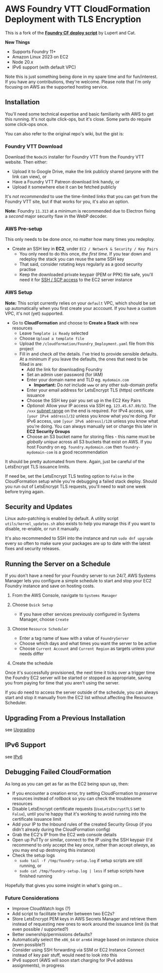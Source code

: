 # AWS Foundry VTT CloudFormation Deployment with TLS Encryption

This is a fork of the [**Foundry CF deploy script**](https://github.com/cat-box/aws-foundry-ssl) by Lupert and Cat.

**New Things**

- Supports Foundry 11+
- Amazon Linux 2023 on EC2
- Node 20.x
- IPv6 support (with default VPC)

Note this is just something being done in my spare time and for fun/interest. If you have any contributions, they're welcome. Please note that I'm only focusing on AWS as the supported hosting service.

## Installation

You'll need some technical expertise and basic familiarity with AWS to get this running. It's not quite click-ops, but it's close. Some parts do require some click-ops once.

You can also refer to the original repo's wiki, but the gist is:

### Foundry VTT Download

Download the `NodeJS` installer for Foundry VTT from the Foundry VTT website. Then either:

- Upload it to Google Drive, make the link publicly shared (anyone with the link can view), or
- Have a Foundry VTT Patreon download link handy, or
- Upload it somewhere else it can be fetched publicly

It's _not recommended_ to use the time-limited links that you can get from the Foundry VTT site, but if that works for you, it's also an option.

**Note:** Foundry `11.313` at a minimum is recommended due to Electron fixing a _second_ major security flaw in the WebP decoder.

### AWS Pre-setup

This only needs to be done _once_, no matter how many times you redeploy.

- Create an SSH key in **EC2**, under `EC2 / Network & Security / Key Pairs`
  - You only need to do this once, _the first time_. If you tear down and redeploy the stack you can reuse the same SSH key
  - That said, consider rotating keys regularly as a good security practise
  - Keep the downloaded private keypair (PEM or PPK) file safe, you'll need it for [SSH / SCP access](https://docs.aws.amazon.com/AWSEC2/latest/UserGuide/connect-to-linux-instance.html) to the EC2 server instance

### AWS Setup

**Note:** This script currently relies on your `default` VPC, which should be set up automatically when you first create your acccount. If you have a custom VPC, it's not (yet) supported.

- Go to **CloudFormation** and choose to **Create a Stack** with new resources
  - Leave `Template is Ready` selected
  - Choose `Upload a template file`
  - Upload the `/cloudformation/Foundry_Deployment.yaml` file from this project
  - Fill in and check _all_ the details. I've tried to provide sensible defaults. At a minimum if you leave the defaults, the ones that need to be filled in are:
    - Add the link for downloading Foundry
    - Set an admin user password (for IAM)
    - Enter your domain name and TLD eg. `mydomain.com`
      - **Important:** Do _not_ include `www` or any other sub-domain prefix
    - Enter your email address for LetsEncrypt TLS (https) certificate issuance
    - Choose the SSH key pair you set up in the EC2 Key Pairs
    - _Optional:_ Allow your IP access via SSH eg. `123.45.67.89/32`. The `/xxx` [subnet range](https://www.calculator.net/ip-subnet-calculator.html) on the end is required. For IPv4 access, use `[your IPv4 address]/32` unless you know what you're doing. For IPv6 access, use `[your IPv6 address]/128` unless you know what you're doing. You can always manually set or change this later in **EC2 Security Groups**
    - Choose an S3 bucket name for storing files - this name must be _globally unique_ across all S3 buckets that exist on AWS. If you host Foundry on eg. `foundry.mydomain.com` then `foundry-mydomain-com` is a good recommendation

It should be pretty automated from there. Again, just be careful of the LetsEncrypt TLS issuance limits.

If need be, set the LetsEncrypt TLS testing option to `False` in the CloudFormation setup while you're debugging a failed stack deploy. Should you run out of LetsEncrypt TLS requests, you'll need to wait one week before trying again.

## Security and Updates

Linux auto-patching is enabled by default. A utility script `utils/kernel_updates.sh` also exists to help you manage this if you want to disable, re-enable, or run it manually.

It's also recommended to SSH into the instance and run `sudo dnf upgrade` every so often to make sure your packages are up to date with the latest fixes and security releases.

## Running the Server on a Schedule

If you don't have a need for your Foundry server to run 24/7, AWS Systems Manager lets you configure a simple schedule to start and stop your EC2 Foundry instance and save on hosting costs.

1. From the AWS Console, navigate to `Systems Manager`
2. Choose `Quick Setup`

   - If you have other services previously configured in Systems Manager, choose `Create`

3. Choose `Resource Scheduler`

   - Enter a tag name of `Name` with a value of `FoundryServer`
   - Choose which days and what times you want the server to be active
   - Choose `Current Account` and `Current Region` as targets unless your needs differ

4. Create the schedule

Once it's successfully provisioned, the next time it ticks over a trigger time the Foundry EC2 server will be started or stopped as appropriate, saving you from paying for time that you aren't using the server.

If you _do_ need to access the server outside of the schedule, you can always start and stop it manually from the EC2 list without affecting the Resource Scheduler.

## Upgrading From a Previous Installation

see [Upgrading](docs/UPGRADING.md)

## IPv6 Support

see [IPv6](docs/IPv6.md)

## Debugging Failed CloudFormation

As long as you can get as far as the EC2 being spun up, then:

- If you encounter a creation error, try setting CloudFormation to _preserve_ resources instead of _rollback_ so you can check the troublesome resources
- Disable LetsEncrypt certificate requests (`UseLetsEncryptTLS` set to `False`), until you're happy that it's working to avoid running into the certificate issuance limit
- Add your IP to the Inbound rules of the created Security Group (if you didn't already during the CloudFormation config)
- Grab the EC2's IP from the EC2 web console details
- Open up PuTTy or similar, connect to the IP using the SSH keypair (I'd recommend to only accept the key _once_, rather than accept _always_, as you may end up destroying this instance)
- Check the setup logs
  - `sudo tail -f /tmp/foundry-setup.log` if setup scripts are still running, or
  - `sudo cat /tmp/foundry-setup.log | less` if setup scripts have finished running

Hopefully that gives you some insight in what's going on...

### Future Considerations

- Improve CloudWatch logs (?)
- Add script to facilitate transfer between two EC2s?
- Store LetsEncrypt PEM keys in AWS Secrets Manager and retrieve them instead of requesting new ones to work around the issuance limit (is that even possible / supported?)
- Better ownership/permissions defaults?
- Automatically select the `x86_64` or `arm64` image based on instance choice (even possible?)
- Consider using SSH forwarding via SSM or EC2 Instance Connect instead of key pair stuff, would need to look into this
- IPv6 support (AWS will soon start charging for IPv4 address assignments), in progress
